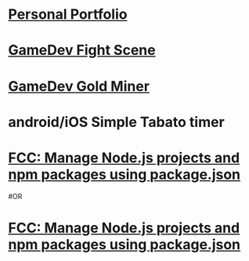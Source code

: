 # [Personal Portfolio](https://will-s-205.github.io/fcc-portfolio/)
# [GameDev Fight Scene](https://will-s-205.github.io/game-dev/fight-scene/)
# [GameDev Gold Miner](https://will-s-205.github.io/game-dev/gold-miner-incremental-game/)
# android/iOS Simple Tabato timer 
# [FCC: Manage Node.js projects and npm packages using package.json](https://will-s-205.github.io/boilerplate-npm/views/)
#OR
# [FCC: Manage Node.js projects and npm packages using package.json](https://will-s-205.github.io/fcc-boilerplate-npm/views/)
